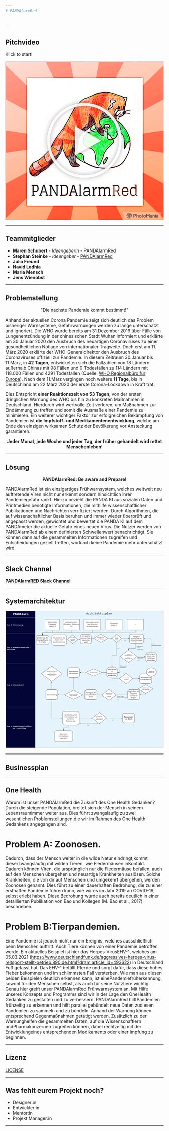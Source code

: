 ```yaml
---
# PANDAlarmRed


---
```

## Pitchvideo
Klick to start!

[![Was ist ein Hackathon](https://github.com/ChallengeOneHealth/TEAM2/blob/main/pandalarmredVideoStart.png)](https://challengeonehealth.com/wp-content/uploads/2021/02/was_ist_ein_hackaton.mp4)

---
## Teammitglieder

* **Maren Schubert** - *Ideengeberin* - [PANDAlarmRed](https://github.com/ChallengeOneHealth/TEAM2)
* **Stephan Steinke** - *Ideengeber* - [PANDAlarmRed](https://github.com/ChallengeOneHealth/TEAM2)
* **Julia Freund**
* **Navid Lodhia**
* **Maria Mensch**
* **Jens Wienöbst**

---
## Problemstellung 


<p align="center">"Die nächste Pandemie kommt bestimmt!"

Anhand der aktuellen Corona Pandemie zeigt sich deutlich das Problem bisheriger Warnsysteme, Gefahrwarnungen werden zu lange unterschätzt und ignoriert.
Die WHO wurde bereits am 31.Dezember 2019 über Fälle von Lungenentzündung in der chinesischen Stadt Wuhan informiert und erklärte am 30.Januar 2020 den Ausbruch des neuartigen Coronaviruses zu einer gesundheitlichen Notlage von internationaler Tragweite. Doch erst am 11. März 2020 erklärte der WHO-Generaldirektor den Ausbruch des Coronaviruses offiziell zur Pandemie. In diesem Zeitraum 30.Januar bis 11.März, in **42 Tagen**, entwickelten sich die Fallzahlen von 18 Ländern außerhalb Chinas mit 98 Fällen und 0 Todesfällen zu 114 Ländern mit 118.000 Fällen und 4291 Todesfällen (Quelle: [WHO Regionalbüro für Europa](https://www.euro.who.int/de/health-topics/health-emergencies/coronavirus-covid-19/novel-coronavirus-2019-ncov)). Nach dem 11.März vergingen noch weitere **11 Tage**, bis in Deutschland am 22.März 2020 der erste Corona-Lockdown in Kraft trat.

Dies Entspricht **einer Reaktionszeit von 53 Tagen**, von der ersten dringlichen Warnung des WHO bis hin zu konkreten Maßnahmen in Deutschland. Hierdurch wird wertvolle Zeit verloren, um Maßnahmen zur Eindämmung zu treffen und somit die Ausmaße einer Pandemie zu minimieren.
Ein weiterer wichtiger Faktor zur erfolgreichen Bekämpfung von Pandemien ist **die Impfstoff- und Medikamentenentwicklung**, welche am Ende den einzigen wirksamen Schutz der Bevölkerung vor Ansteckung garantieren. 


**<p align="center"> Jeder Monat, jede Woche und jeder Tag, der früher gehandelt wird rettet Menschenleben!</p>**


---
## Lösung 

**<p align="center"> PANDAlarmRed: Be aware and Prepare!</p>**

PANDAlarmRed ist ein einzigartiges Frühwarnsystem, welches weltweit neu auftretende Viren nicht nur erkennt sondern hinsichtlich ihrer Pandemiegefahr rankt. Hierzu bezieht die PANDA KI aus sozialen Daten und Printmedien benötigte Informationen, die mithilfe wissenschaftlicher Publikationen und Nachrichten verrifiziert werden. Durch Algorithmen, die auf wissenschaftlicher Basis beruhen und immer wieder überprüft und angepasst werden, gewichtet und bewertet die PANDA KI auf dem PANDAmeter die aktuelle Gefahr eines neuen Virus. Die Nutzer werden von PANDAlarmRed ab einem definierten Schwellenwert benachrichtigt. Sie können dann auf die gesammelten Informationen zugreifen und Entscheidungen gezielt treffen, wodurch keine Pandemie mehr unterschätzt wird.

---
## Slack Channel

[**PANDAlarmRED Slack Channel**](https://app.slack.com/client/T01PDPEN4PL/C01QUGLKE3X/details/info)

---
## Systemarchitektur

![Systemarchitektur](https://github.com/ChallengeOneHealth/TEAM2/blob/main/pandalarm-system.png)

---
## Businessplan

---
## One Health

Warum ist unser PANDAlarmRed die Zukunft des One Health Gedanken? Durch die steigende Population, breitet sich der Mensch in seinem Lebensraumimmer weiter aus. Dies führt zwangsläufig zu zwei wesentlichen Problemstellungen,die wir im Rahmen des One Health Gedankens angegangen sind.

# Problem A: Zoonosen. 

Dadurch, dass der Mensch weiter in die wilde Natur eindringt,kommt dieserzwangsläufig mit wilden Tieren, wie Fledermäusen inKontakt. Dadurch können Viren, die ursprünglich nur die Fledermäuse befallen, auch auf den Menschen übergehen und neuartige Krankheiten auslösen. Solche Krankheiten, die von dir auf Menschen und umgekehrt übergehen, werden Zoonosen genannt. Dies führt zu einer dauerhaften Bedrohung, die zu einer ersthaften Pandemie führen kann, wie wir es im Jahr 2019 an COVID-19, selbst erlebt haben. Diese Bedrohung wurde auch bereits deutlich in einer detaillierten Publikation von Bao und Kollegen (M. Bao et al., 2017) beschrieben. 

# Problem B:Tierpandemien. 

Eine Pandemie ist jedoch nicht nur ein Ereignis, welches ausschließlich beim Menschen auftritt. Auch Tiere können von einer Pandemie betroffen werde. Ein aktuelles Beispiel ist hier das  Herpes-VirusEHV-1, welches am 05.03.2021 (https://www.deutschlandfunk.de/aggressives-herpes-virus-reitsport-stellt-betrieb.890.de.html?dram:article_id=493622) in Deutschland Fuß gefasst hat. Das EHV-1 befällt Pferde und sorgt dafür, dass diese hohes Fieber bekommen und im schlimmsten Fall versterben. Wie man aus diesen beiden Beispielen deutlich erkennen kann, ist einePandemiefrüherkennung, sowohl für den Menschen selbst, als auch für seine Nutztiere wichtig. Genau hier greift unser PANDAlarmRed Frühwarnsystem an. Mit Hilfe unseres Konzepts und Programms sind wir in der Lage den OneHealth   Gedanken zu gestalten und zu verbessern. PANDAlarmRed hilftPandemien frühzeitig zu erkennen und hilft parallel gebündelt neue Daten zudiesen Pandemien zu sammeln und zu bündeln. Anhand der Warnung können entsprechend Gegenmaßnahmen getätigt werden. Zusätzlich zu der Warnunghelfen die gesammelten Daten, auf die   Wissenschaftlern undPharmakonzernen zugreifen können, dabei rechtzeitig mit der Entwicklungeines entsprechenden Medikaments oder einer Impfung zu beginnen.

---
## Lizenz

[LICENSE](https://github.com/ChallengeOneHealth/TEAM2/blob/main/LICENSE)

---
## Was fehlt eurem Projekt noch?
* Designer:in
* Entwickler:in
* Mentor:in
* Projekt Manager:in

---
